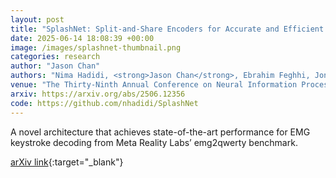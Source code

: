 ```yaml
---
layout: post
title: "SplashNet: Split-and-Share Encoders for Accurate and Efficient Typing with Surface Electromyography"
date: 2025-06-14 18:08:39 +00:00
image: /images/splashnet-thumbnail.png
categories: research
author: "Jason Chan"
authors: "Nima Hadidi, <strong>Jason Chan</strong>, Ebrahim Feghhi, Jonathan Kao"
venue: "The Thirty-Ninth Annual Conference on Neural Information Processing Systems (NeurIPS 2025)"
arxiv: https://arxiv.org/abs/2506.12356
code: https://github.com/nhadidi/SplashNet
---
```


A novel architecture that achieves state-of-the-art performance for EMG keystroke decoding from Meta Reality Labs’ emg2qwerty benchmark.

[arXiv link](https://arxiv.org/abs/2506.12356){:target="\_blank"}
